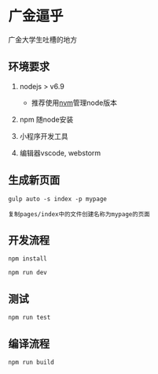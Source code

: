 # 广金逼乎
广金大学生吐槽的地方

## 环境要求

1. nodejs > v6.9
    - 推荐使用[nvm](https://github.com/coreybutler/nvm-windows)管理node版本
2. npm 随node安装

3. 小程序开发工具

4. 编辑器vscode, webstorm

## 生成新页面

```
gulp auto -s index -p mypage

复制pages/index中的文件创建名称为mypage的页面
```

## 开发流程

```
npm install

npm run dev
```

## 测试

```
npm run test
```

## 编译流程

```
npm run build
```